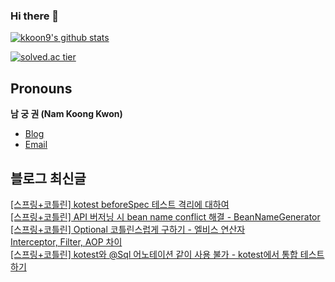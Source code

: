 ### Hi there 👋
[![kkoon9's github stats](https://github-readme-stats.vercel.app/api?username=kkoon9&theme=tokyonight)](https://github.com/anuraghazra/github-readme-stats)

[![solved.ac tier](http://mazassumnida.wtf/api/generate_badge?boj=rndrnjs2003)](https://solved.ac/rndrnjs2003)
## Pronouns
**남 궁 권 (Nam Koong Kwon)**
- [Blog](https://kkoon9.tistory.com)
- [Email](mailto:rndrnjs2003@naver.com)

## 블로그 최신글

<a href=https://kkoon9.tistory.com/540>[스프링+코틀린] kotest beforeSpec 테스트 격리에 대하여</a></br><a href=https://kkoon9.tistory.com/539>[스프링+코틀린] API 버저닝 시 bean name conflict 해결 - BeanNameGenerator</a></br><a href=https://kkoon9.tistory.com/538>[스프링+코틀린] Optional 코틀린스럽게 구하기 - 엘비스 연산자</a></br><a href=https://kkoon9.tistory.com/537>Interceptor, Filter, AOP 차이</a></br><a href=https://kkoon9.tistory.com/536>[스프링+코틀린] kotest와 @Sql 어노테이션 같이 사용 불가 - kotest에서 통합 테스트하기</a></br>
